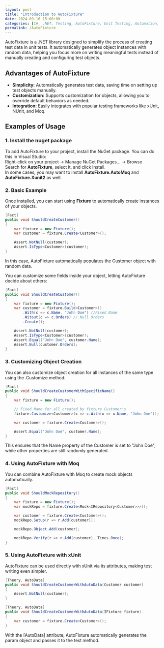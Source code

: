 ```yaml
---
layout: post
title: "Introduction to AutoFixture"
date: 2024-09-16 15:00:00
categories: [C#, .NET, Testing, AutoFixture, Unit Testing, Automation, Mocking]
permalink: /AutoFixture
---
```


AutoFixture is a .NET library designed to simplify the process of creating test data in unit tests. It automatically generates object instances with random data, helping you focus more on writing meaningful tests instead of manually creating and configuring test objects.

## **Advantages of AutoFixture**

- **Simplicity:** Automatically generates test data, saving time on setting up test objects manually.
- **Customization:** Supports customization for objects, allowing you to override default behaviors as needed.
- **Integration:** Easily integrates with popular testing frameworks like xUnit, NUnit, and Moq.

## **Examples of Usage**

### **1. Install the nuget package**

To add AutoFixture to your project, install the NuGet package. You can do this in Visual Studio:  
Right-click on your project -> Manage NuGet Packages... -> Browse  
Search for **AutoFixture**, select it, and click Install.  
In some cases, you may want to install **AutoFixture.AutoMoq** and **AutoFixture.Xunit2** as well.

### **2. Basic Example**

Once installed, you can start using **Fixture** to automatically create instances of your objects.
```c#
[Fact]
public void ShouldCreateCustomer()
{
    var fixture = new Fixture();
    var customer = fixture.Create<Customer>();

    Assert.NotNull(customer);
    Assert.IsType<Customer>(customer);
}
```
In this case, AutoFixture automatically populates the Customer object with random data.  

You can customize some fields inside your object, letting AutoFixture decide about others:
```c#
[Fact]
public void ShouldCreateCustomer()
{
    var fixture = new Fixture();
    var customer = fixture.Build<Customer>()
        .With(c => c.Name, "John Doe") //Fixed Name
        .Witout(c => c.Orders) // Null Orders
        .Create();

    Assert.NotNull(customer);
    Assert.IsType<Customer>(customer);
    Assert.Equal("John Doe", customer.Name);
    Assert.Null(customer.Orders);
}
```

### **3. Customizing Object Creation**
You can also customize object creation for all instances of the same type using the .Customize method.
```c#
[Fact]
public void ShouldCreateCustomerWithSpecificName()
{
    var fixture = new Fixture();

    // Fixed Name for all created by fixture Customer's
    fixture.Customize<Customer>(c => c.With(x => x.Name, "John Doe"));

    var customer = fixture.Create<Customer>();

    Assert.Equal("John Doe", customer.Name);
}

```
This ensures that the Name property of the Customer is set to "John Doe", while other properties are still randomly generated.  

### **4. Using AutoFixture with Moq**
You can combine AutoFixture with Moq to create mock objects automatically.
```c#
[Fact]
public void ShouldMockRepository()
{
    var fixture = new Fixture();
    var mockRepo = fixture.Create<Mock<IRepository<Customer>>>();

    var customer = fixture.Create<Customer>();
    mockRepo.Setup(r => r.Add(customer));

    mockRepo.Object.Add(customer);

    mockRepo.Verify(r => r.Add(customer), Times.Once);
}

```

### **5. Using AutoFixture with xUnit**
AutoFixture can be used directly with xUnit via its attributes, making test writing even simpler.
```c#
[Theory, AutoData]
public void ShouldCreateCustomerWithAutoData(Customer customer)
{
    Assert.NotNull(customer);
}
```
```c#
[Theory, AutoData]
public void ShouldCreateCustomerWithAutoData(IFixture fixture)
{
    var customer = fixture.Create<Customer>();
}
```
With the [AutoData] attribute, AutoFixture automatically generates the param object and passes it to the test method.  
